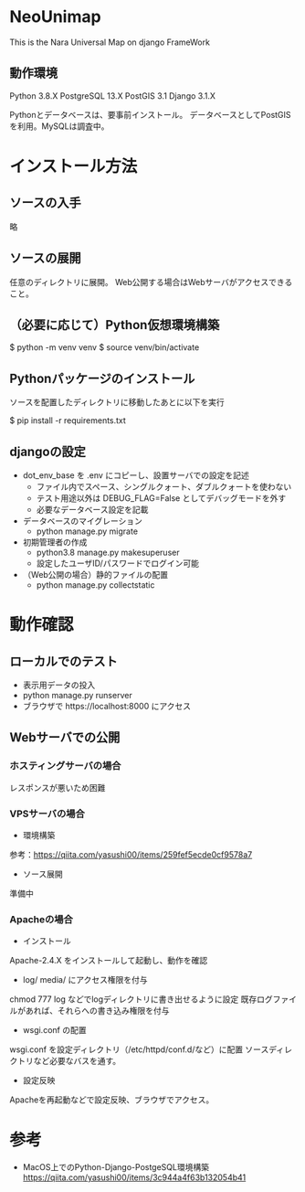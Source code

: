 # NeoUnimap

This is the Nara Universal Map on django FrameWork

## 動作環境

Python		3.8.X
PostgreSQL      13.X
PostGIS         3.1
Django          3.1.X

Pythonとデータベースは、要事前インストール。
データベースとしてPostGISを利用。MySQLは調査中。

# インストール方法

## ソースの入手

略

## ソースの展開

任意のディレクトリに展開。
Web公開する場合はWebサーバがアクセスできること。

## （必要に応じて）Python仮想環境構築

$ python -m venv venv
$ source venv/bin/activate

## Pythonパッケージのインストール

ソースを配置したディレクトリに移動したあとに以下を実行

$ pip install -r requirements.txt

## djangoの設定

- dot_env_base を .env にコピーし、設置サーバでの設定を記述
  - ファイル内でスペース、シングルクォート、ダブルクォートを使わない
  - テスト用途以外は DEBUG_FLAG=False としてデバッグモードを外す
  - 必要なデータベース設定を記載
- データベースのマイグレーション
  - python manage.py migrate
- 初期管理者の作成
  - python3.8 manage.py makesuperuser
  - 設定したユーザID/パスワードでログイン可能
- （Web公開の場合）静的ファイルの配置
  - python manage.py collectstatic

# 動作確認

## ローカルでのテスト

- 表示用データの投入
- python manage.py runserver
- ブラウザで https://localhost:8000 にアクセス

## Webサーバでの公開

### ホスティングサーバの場合

レスポンスが悪いため困難

### VPSサーバの場合

- 環境構築

参考：https://qiita.com/yasushi00/items/259fef5ecde0cf9578a7

- ソース展開

準備中

### Apacheの場合

- インストール

Apache-2.4.X をインストールして起動し、動作を確認

- log/ media/ にアクセス権限を付与

chmod 777 log などでlogディレクトリに書き出せるように設定
既存ログファイルがあれば、それらへの書き込み権限を付与

- wsgi.conf の配置

wsgi.conf を設定ディレクトリ（/etc/httpd/conf.d/など）に配置
ソースディレクトリなど必要なバスを通す。

- 設定反映

Apacheを再起動などで設定反映、ブラウザでアクセス。

# 参考

* MacOS上でのPython-Django-PostgeSQL環境構築
https://qiita.com/yasushi00/items/3c944a4f63b132054b41
